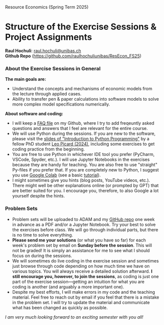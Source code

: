 

Resource Economics (Spring Term 2025)

# Structure of the Exercise Sessions & Project Assignments

**Raul Hochuli**: [raul.hochuli@unibas.ch](mailto:raul.hochuli@unibas.ch)\
**Github Repo** (https://github.com/raulhochuliunibas/ResEcon_FS25)

### About the Exercise Sessions in General

**The main goals are:**
- Understand the concepts and mechanisms of economic models from the lecture through applied cases.
- Ability to transfer pen & paper calculations into software models to solve more complex model specifications numerically.
  
**About software and coding:**
- I will keep a [FAQ file](FAQs.ipynb) on my Github, where I try to add freqeuntly asked questions and answers that I feel are relevant for the entire course. 
- We will use Python during the sessions. If you are new to the software, please visit the [slides of "Introduction to Python Programming"](https://github.com/leops95/intro_to_python) by a fellow PhD student [Leo Picard (2024)](https://github.com/leops95/intro_to_python/tree/master), including some exercises to get coding practice from the beginning.
- You are free to use Python in whichever IDE tool you prefer (PyCharm, VSCode, Spyder, etc.). I will use Jupyter Notebooks in the exercises because they are handy for teaching. You are also free to use "straight" Py-files if you prefer that. If you are completely new to Python, I suggest you use [Google Colab](https://www.youtube.com/watch?v=gfK2LpkUKac) (see a basic [tutorial](https://www.youtube.com/watch?v=gfK2LpkUKac)).
- I might sometimes give you hints (blog posts, YouTube videos, etc.). There might well be other explanations online (or prompted by GPT) that are better suited for you. I encourage you, therefore, to also Google a lot yourself despite the hints.


### Problem Sets

- Problem sets will be uploaded to ADAM and my [GitHub repo](https://github.com/raulhochuliunibas/ResEcon_FS25) one week in advance as a PDF and/or a Jupyter Notebook. Try your best to solve the exercises before class. We will go through individual parts, but there is no time to solve everything.
- **Please send me your solutions** (or what you have so far) for each week's problem set by email on **Sunday before the session**. This will not be graded! It is simply an assistance for me to see what I should focus on during the sessions.
- We will sometimes do live coding in the exercise session and sometimes just browse through code depending on how much time we have on various topics. You will always receive a detailed solution afterward. **I still encourage you, however, to join the sessions**, as coding is just one part of the exercise session—getting an intuition for what you are coding is another (and arguably a more important one).
- Despite my best efforts, I will make errors in my code and the teaching material. Feel free to reach out by email if you feel that there is a mistake in the problem set. I will try to update the material and communicate what has been changed as quickly as possible.


*I am very much looking forward to an exciting semester with you all!*

